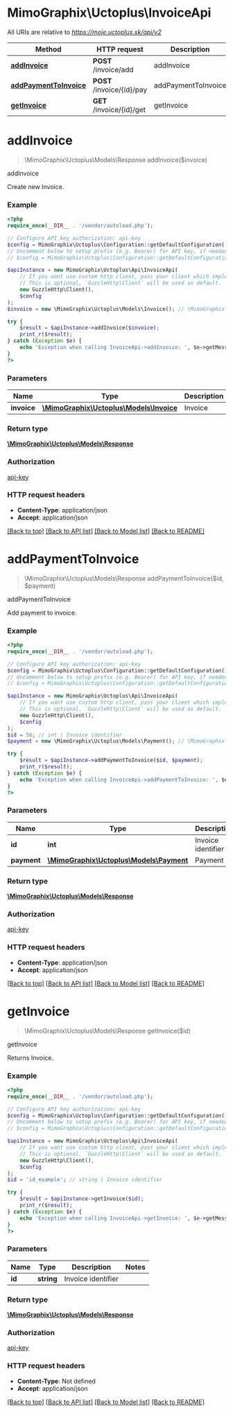 # MimoGraphix\Uctoplus\InvoiceApi

All URIs are relative to *https://moje.uctoplus.sk/api/v2*

Method | HTTP request | Description
------------- | ------------- | -------------
[**addInvoice**](InvoiceApi.md#addInvoice) | **POST** /invoice/add | addInvoice
[**addPaymentToInvoice**](InvoiceApi.md#addPaymentToInvoice) | **POST** /invoice/{id}/pay | addPaymentToInvoice
[**getInvoice**](InvoiceApi.md#getInvoice) | **GET** /invoice/{id}/get | getInvoice


# **addInvoice**
> \MimoGraphix\Uctoplus\Models\Response addInvoice($invoice)

addInvoice

Create new Invoice.

### Example
```php
<?php
require_once(__DIR__ . '/vendor/autoload.php');

// Configure API key authorization: api-key
$config = MimoGraphix\Uctoplus\Configuration::getDefaultConfiguration()->setApiKey('api-key', 'YOUR_API_KEY');
// Uncomment below to setup prefix (e.g. Bearer) for API key, if needed
// $config = MimoGraphix\Uctoplus\Configuration::getDefaultConfiguration()->setApiKeyPrefix('api-key', 'Bearer');

$apiInstance = new MimoGraphix\Uctoplus\Api\InvoiceApi(
    // If you want use custom http client, pass your client which implements `GuzzleHttp\ClientInterface`.
    // This is optional, `GuzzleHttp\Client` will be used as default.
    new GuzzleHttp\Client(),
    $config
);
$invoice = new \MimoGraphix\Uctoplus\Models\Invoice(); // \MimoGraphix\Uctoplus\Models\Invoice | Invoice

try {
    $result = $apiInstance->addInvoice($invoice);
    print_r($result);
} catch (Exception $e) {
    echo 'Exception when calling InvoiceApi->addInvoice: ', $e->getMessage(), PHP_EOL;
}
?>
```

### Parameters

Name | Type | Description  | Notes
------------- | ------------- | ------------- | -------------
 **invoice** | [**\MimoGraphix\Uctoplus\Models\Invoice**](../Model/Invoice.md)| Invoice |

### Return type

[**\MimoGraphix\Uctoplus\Models\Response**](../Model/Response.md)

### Authorization

[api-key](../../README.md#api-key)

### HTTP request headers

 - **Content-Type**: application/json
 - **Accept**: application/json

[[Back to top]](#) [[Back to API list]](../../README.md#documentation-for-api-endpoints) [[Back to Model list]](../../README.md#documentation-for-models) [[Back to README]](../../README.md)

# **addPaymentToInvoice**
> \MimoGraphix\Uctoplus\Models\Response addPaymentToInvoice($id, $payment)

addPaymentToInvoice

Add payment to invoice.

### Example
```php
<?php
require_once(__DIR__ . '/vendor/autoload.php');

// Configure API key authorization: api-key
$config = MimoGraphix\Uctoplus\Configuration::getDefaultConfiguration()->setApiKey('api-key', 'YOUR_API_KEY');
// Uncomment below to setup prefix (e.g. Bearer) for API key, if needed
// $config = MimoGraphix\Uctoplus\Configuration::getDefaultConfiguration()->setApiKeyPrefix('api-key', 'Bearer');

$apiInstance = new MimoGraphix\Uctoplus\Api\InvoiceApi(
    // If you want use custom http client, pass your client which implements `GuzzleHttp\ClientInterface`.
    // This is optional, `GuzzleHttp\Client` will be used as default.
    new GuzzleHttp\Client(),
    $config
);
$id = 56; // int | Invoice identifier
$payment = new \MimoGraphix\Uctoplus\Models\Payment(); // \MimoGraphix\Uctoplus\Models\Payment | Payment

try {
    $result = $apiInstance->addPaymentToInvoice($id, $payment);
    print_r($result);
} catch (Exception $e) {
    echo 'Exception when calling InvoiceApi->addPaymentToInvoice: ', $e->getMessage(), PHP_EOL;
}
?>
```

### Parameters

Name | Type | Description  | Notes
------------- | ------------- | ------------- | -------------
 **id** | **int**| Invoice identifier |
 **payment** | [**\MimoGraphix\Uctoplus\Models\Payment**](../Model/Payment.md)| Payment |

### Return type

[**\MimoGraphix\Uctoplus\Models\Response**](../Model/Response.md)

### Authorization

[api-key](../../README.md#api-key)

### HTTP request headers

 - **Content-Type**: application/json
 - **Accept**: application/json

[[Back to top]](#) [[Back to API list]](../../README.md#documentation-for-api-endpoints) [[Back to Model list]](../../README.md#documentation-for-models) [[Back to README]](../../README.md)

# **getInvoice**
> \MimoGraphix\Uctoplus\Models\Response getInvoice($id)

getInvoice

Returns Invoice.

### Example
```php
<?php
require_once(__DIR__ . '/vendor/autoload.php');

// Configure API key authorization: api-key
$config = MimoGraphix\Uctoplus\Configuration::getDefaultConfiguration()->setApiKey('api-key', 'YOUR_API_KEY');
// Uncomment below to setup prefix (e.g. Bearer) for API key, if needed
// $config = MimoGraphix\Uctoplus\Configuration::getDefaultConfiguration()->setApiKeyPrefix('api-key', 'Bearer');

$apiInstance = new MimoGraphix\Uctoplus\Api\InvoiceApi(
    // If you want use custom http client, pass your client which implements `GuzzleHttp\ClientInterface`.
    // This is optional, `GuzzleHttp\Client` will be used as default.
    new GuzzleHttp\Client(),
    $config
);
$id = 'id_example'; // string | Invoice identifier

try {
    $result = $apiInstance->getInvoice($id);
    print_r($result);
} catch (Exception $e) {
    echo 'Exception when calling InvoiceApi->getInvoice: ', $e->getMessage(), PHP_EOL;
}
?>
```

### Parameters

Name | Type | Description  | Notes
------------- | ------------- | ------------- | -------------
 **id** | **string**| Invoice identifier |

### Return type

[**\MimoGraphix\Uctoplus\Models\Response**](../Model/Response.md)

### Authorization

[api-key](../../README.md#api-key)

### HTTP request headers

 - **Content-Type**: Not defined
 - **Accept**: application/json

[[Back to top]](#) [[Back to API list]](../../README.md#documentation-for-api-endpoints) [[Back to Model list]](../../README.md#documentation-for-models) [[Back to README]](../../README.md)

